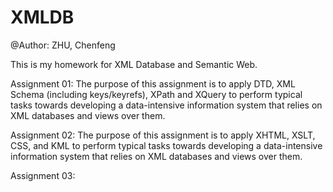 XMLDB
=======

@Author: ZHU, Chenfeng

This is my homework for XML Database and Semantic Web.

Assignment 01: The purpose of this assignment is to apply DTD, XML Schema (including keys/keyrefs), XPath and XQuery to perform typical tasks towards developing a data-intensive information system that relies on XML databases and views over them.

Assignment 02: The purpose of this assignment is to apply XHTML, XSLT, CSS, and KML to perform typical tasks towards developing a data-intensive information system that relies on XML databases and views over them.

Assignment 03: 




